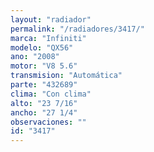 ```yaml
---
layout: "radiador"
permalink: "/radiadores/3417/"
marca: "Infiniti"
modelo: "QX56"
ano: "2008"
motor: "V8 5.6"
transmision: "Automática"
parte: "432689"
clima: "Con clima"
alto: "23 7/16"
ancho: "27 1/4"
observaciones: ""
id: "3417"
---
```



